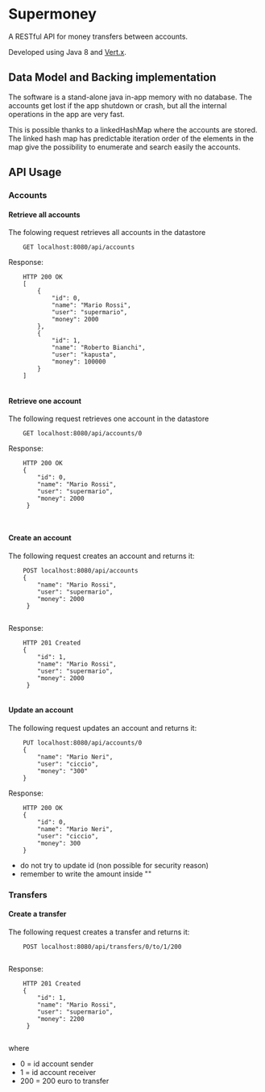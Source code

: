 # Supermoney
A RESTful API for money transfers between accounts.

Developed using Java 8 and [Vert.x](http://vertx.io).

## Data Model and Backing implementation

The software is a stand-alone java in-app memory with no database.
The accounts get lost if the app shutdown or crash, but all the internal operations in the app
are very fast.

This is possible thanks to a linkedHashMap where the accounts are stored.
The linked hash map has predictable iteration order of the elements in the map give the possibility
to enumerate and search easily the accounts.

## API Usage

### Accounts

#### Retrieve all accounts
The folowing request retrieves all accounts in the datastore
```
    GET localhost:8080/api/accounts
```
Response:
```
    HTTP 200 OK
    [
    	{
        	"id": 0,
        	"name": "Mario Rossi",
        	"user": "supermario",
        	"money": 2000
    	},
    	{
        	"id": 1,
        	"name": "Roberto Bianchi",
        	"user": "kapusta",
        	"money": 100000
    	}
	]
	
```
#### Retrieve one account
The following request retrieves one account in the datastore
```
    GET localhost:8080/api/accounts/0
```
Response:
```
    HTTP 200 OK
    {
    	"id": 0,
        "name": "Mario Rossi",
        "user": "supermario",
        "money": 2000
   	 }
   	 
   	 
```

#### Create an account
The following request creates an account and returns it:
```
    POST localhost:8080/api/accounts
    {
    	"name": "Mario Rossi",
    	"user": "supermario",
    	"money": 2000
	 }
	 
```
Response:
```
    HTTP 201 Created
    {	
    	"id": 1,
    	"name": "Mario Rossi",
    	"user": "supermario",
    	"money": 2000
	 }
	 
```

#### Update an account
The following request updates an account and returns it:
```
    PUT localhost:8080/api/accounts/0
    {
        "name": "Mario Neri",
        "user": "ciccio",
        "money": "300"
    }
```
Response:
```
    HTTP 200 OK
    {
        "id": 0,
        "name": "Mario Neri",
        "user": "ciccio",
        "money": 300
    }
```
* do not try to update id (non possible for security reason)
* remember to write the amount inside ""


### Transfers
#### Create a transfer
The following request creates a transfer and returns it:
```
    POST localhost:8080/api/transfers/0/to/1/200
    
```
Response:
```
    HTTP 201 Created
    {	
    	"id": 1,
    	"name": "Mario Rossi",
    	"user": "supermario",
    	"money": 2200
	 }
	
```
where

* 0 = id account sender
* 1 = id account receiver
* 200 = 200 euro to transfer
